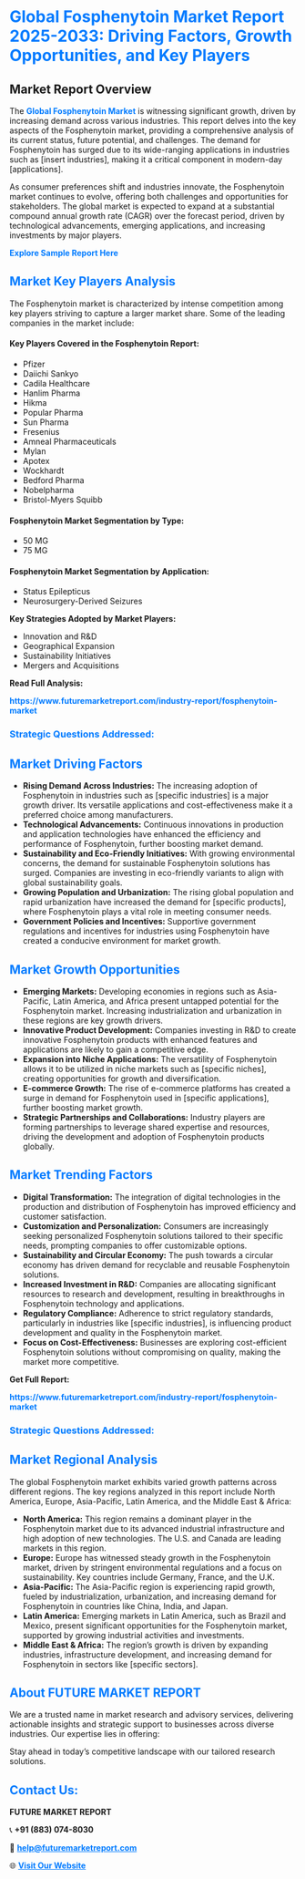 <h1 style="color: #007BFF;">Global Fosphenytoin Market Report 2025-2033: Driving Factors, Growth Opportunities, and Key Players</h1>

<section id="overview">
<h2>Market Report Overview</h2>
<p>The <a href="https://www.futuremarketreport.com/industry-report/fosphenytoin-market" style="color: #007BFF; text-decoration: none;"><strong>Global Fosphenytoin Market</strong></a> is witnessing significant growth, driven by increasing demand across various industries. This report delves into the key aspects of the Fosphenytoin market, providing a comprehensive analysis of its current status, future potential, and challenges. The demand for Fosphenytoin has surged due to its wide-ranging applications in industries such as [insert industries], making it a critical component in modern-day [applications].</p>
<p>As consumer preferences shift and industries innovate, the Fosphenytoin market continues to evolve, offering both challenges and opportunities for stakeholders. The global market is expected to expand at a substantial compound annual growth rate (CAGR) over the forecast period, driven by technological advancements, emerging applications, and increasing investments by major players.</p>
</section>

<section id="overview">
<p><a href="https://www.futuremarketreport.com/request-sample/reportId=78382" style="color: #007BFF; text-decoration: none;"><strong>Explore Sample Report Here</strong></a></p>
</section>

<section id="key-players">
<h2 style="color: #007BFF;">Market Key Players Analysis</h2>
<p>The Fosphenytoin market is characterized by intense competition among key players striving to capture a larger market share. Some of the leading companies in the market include:</p>
<h4>Key Players Covered in the Fosphenytoin Report:</h4>
<ul><li>Pfizer</li><li>Daiichi Sankyo</li><li>Cadila Healthcare</li><li>Hanlim Pharma</li><li>Hikma</li><li>Popular Pharma</li><li>Sun Pharma</li><li>Fresenius</li><li>Amneal Pharmaceuticals</li><li>Mylan</li><li>Apotex</li><li>Wockhardt</li><li>Bedford Pharma</li><li>Nobelpharma</li><li>Bristol-Myers Squibb</li></ul>
<h4>Fosphenytoin Market Segmentation by Type:</h4>
<ul><li>50 MG</li><li>75 MG</li></ul>

<h4>Fosphenytoin Market Segmentation by Application:</h4>
<ul><li>Status Epilepticus</li><li>Neurosurgery-Derived Seizures</li></ul>
<p><strong>Key Strategies Adopted by Market Players:</strong></p>
<ul>
<li>Innovation and R&D</li>
<li>Geographical Expansion</li>
<li>Sustainability Initiatives</li>
<li>Mergers and Acquisitions</li>
</ul>
</section>

<section>
<p><strong>Read Full Analysis: </strong></p><a href="https://www.futuremarketreport.com/industry-report/fosphenytoin-market" style="color: #007BFF; text-decoration: none;"><strong>https://www.futuremarketreport.com/industry-report/fosphenytoin-market</strong></a>
<h3 style="color: #007BFF;">Strategic Questions Addressed:</h3>
</section>

<section id="driving-factors">
<h2 style="color: #007BFF;">Market Driving Factors</h2>
<ul>
<li><strong>Rising Demand Across Industries:</strong> The increasing adoption of Fosphenytoin in industries such as [specific industries] is a major growth driver. Its versatile applications and cost-effectiveness make it a preferred choice among manufacturers.</li>
<li><strong>Technological Advancements:</strong> Continuous innovations in production and application technologies have enhanced the efficiency and performance of Fosphenytoin, further boosting market demand.</li>
<li><strong>Sustainability and Eco-Friendly Initiatives:</strong> With growing environmental concerns, the demand for sustainable Fosphenytoin solutions has surged. Companies are investing in eco-friendly variants to align with global sustainability goals.</li>
<li><strong>Growing Population and Urbanization:</strong> The rising global population and rapid urbanization have increased the demand for [specific products], where Fosphenytoin plays a vital role in meeting consumer needs.</li>
<li><strong>Government Policies and Incentives:</strong> Supportive government regulations and incentives for industries using Fosphenytoin have created a conducive environment for market growth.</li>
</ul>
</section>

<section id="growth-opportunities">
<h2 style="color: #007BFF;">Market Growth Opportunities</h2>
<ul>
<li><strong>Emerging Markets:</strong> Developing economies in regions such as Asia-Pacific, Latin America, and Africa present untapped potential for the Fosphenytoin market. Increasing industrialization and urbanization in these regions are key growth drivers.</li>
<li><strong>Innovative Product Development:</strong> Companies investing in R&D to create innovative Fosphenytoin products with enhanced features and applications are likely to gain a competitive edge.</li>
<li><strong>Expansion into Niche Applications:</strong> The versatility of Fosphenytoin allows it to be utilized in niche markets such as [specific niches], creating opportunities for growth and diversification.</li>
<li><strong>E-commerce Growth:</strong> The rise of e-commerce platforms has created a surge in demand for Fosphenytoin used in [specific applications], further boosting market growth.</li>
<li><strong>Strategic Partnerships and Collaborations:</strong> Industry players are forming partnerships to leverage shared expertise and resources, driving the development and adoption of Fosphenytoin products globally.</li>
</ul>
</section>

<section id="trending-factors">
<h2 style="color: #007BFF;">Market Trending Factors</h2>
<ul>
<li><strong>Digital Transformation:</strong> The integration of digital technologies in the production and distribution of Fosphenytoin has improved efficiency and customer satisfaction.</li>
<li><strong>Customization and Personalization:</strong> Consumers are increasingly seeking personalized Fosphenytoin solutions tailored to their specific needs, prompting companies to offer customizable options.</li>
<li><strong>Sustainability and Circular Economy:</strong> The push towards a circular economy has driven demand for recyclable and reusable Fosphenytoin solutions.</li>
<li><strong>Increased Investment in R&D:</strong> Companies are allocating significant resources to research and development, resulting in breakthroughs in Fosphenytoin technology and applications.</li>
<li><strong>Regulatory Compliance:</strong> Adherence to strict regulatory standards, particularly in industries like [specific industries], is influencing product development and quality in the Fosphenytoin market.</li>
<li><strong>Focus on Cost-Effectiveness:</strong> Businesses are exploring cost-efficient Fosphenytoin solutions without compromising on quality, making the market more competitive.</li>
</ul>
</section>

<section>
<p><strong>Get Full Report: </strong></p><a href="https://www.futuremarketreport.com/industry-report/fosphenytoin-market" style="color: #007BFF; text-decoration: none;"><strong>https://www.futuremarketreport.com/industry-report/fosphenytoin-market</strong></a>
<h3 style="color: #007BFF;">Strategic Questions Addressed:</h3>
</section>


<section id="regional-analysis">
<h2 style="color: #007BFF;">Market Regional Analysis</h2>
<p>The global Fosphenytoin market exhibits varied growth patterns across different regions. The key regions analyzed in this report include North America, Europe, Asia-Pacific, Latin America, and the Middle East & Africa:</p>
<ul>
<li><strong>North America:</strong> This region remains a dominant player in the Fosphenytoin market due to its advanced industrial infrastructure and high adoption of new technologies. The U.S. and Canada are leading markets in this region.</li>
<li><strong>Europe:</strong> Europe has witnessed steady growth in the Fosphenytoin market, driven by stringent environmental regulations and a focus on sustainability. Key countries include Germany, France, and the U.K.</li>
<li><strong>Asia-Pacific:</strong> The Asia-Pacific region is experiencing rapid growth, fueled by industrialization, urbanization, and increasing demand for Fosphenytoin in countries like China, India, and Japan.</li>
<li><strong>Latin America:</strong> Emerging markets in Latin America, such as Brazil and Mexico, present significant opportunities for the Fosphenytoin market, supported by growing industrial activities and investments.</li>
<li><strong>Middle East & Africa:</strong> The region’s growth is driven by expanding industries, infrastructure development, and increasing demand for Fosphenytoin in sectors like [specific sectors].</li>
</ul>
</section>

<footer>
<h2 style="color: #007BFF;">About FUTURE MARKET REPORT</h2>
<p>We are a trusted name in market research and advisory services, delivering actionable insights and strategic support to businesses across diverse industries. Our expertise lies in offering:</p>

<p>Stay ahead in today’s competitive landscape with our tailored research solutions.</p>

<h2 style="color: #007BFF;">Contact Us:</h2>
<p><strong>FUTURE MARKET REPORT</strong></p>
<p>📞 <strong>+91 (883) 074-8030</strong></p>
<p>📧 <strong><a href="mailto:help@futuremarketreport.com" style="color: #007BFF;">help@futuremarketreport.com</a></strong></p>
<p>🌐 <strong><a href="https://www.futuremarketreport.com/" style="color: #007BFF;">Visit Our Website</a></strong></p>
</footer>
